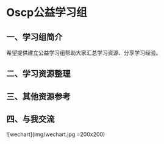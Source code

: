 # Oscp公益学习组
## 一、学习组简介
希望提供建立公益学习组帮助大家汇总学习资源、分享学习经验。
## 二、学习资源整理

## 三、其他资源参考

## 四、与我交流
![wechart](img/wechart.jpg =200x200)
